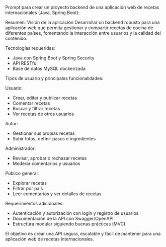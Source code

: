 
Prompt para crear un proyecto backend de una aplicación web de recetas internacionales (Java, Spring Boot):

Resumen: Visión de la aplicación
Desarrollar un backend robusto para una aplicación web que permita gestionar y compartir recetas de cocina de diferentes países, fomentando la interacción entre usuarios y la calidad del contenido.

Tecnologías requeridas:
- Java con Spring Boot y Spring Security
- API RESTful
- Base de datos MySQL dockerizada

Tipos de usuario y principales funcionalidades:

Usuario:
- Crear, editar y publicar recetas
- Comentar recetas
- Buscar y filtrar recetas
- Ver recetas de otros usuarios

Autor:
- Gestionar sus propias recetas
- Subir fotos, definir pasos e ingredientes

Administrador:
- Revisar, aprobar o rechazar recetas
- Moderar comentarios y usuarios

Público general:
- Explorar recetas
- Filtrar por país
- Leer comentarios y ver detalles de recetas

Requerimientos adicionales:
- Autenticación y autorización con login y registro de usuarios
- Documentación de la API con Swagger/OpenAPI
- Estructura modular siguiendo buenas prácticas (MVC)

El objetivo es crear una API segura, escalable y fácil de mantener para una aplicación web de recetas internacionales.
